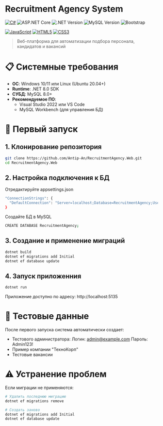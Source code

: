 # Recruitment Agency System
[![C#](https://img.shields.io/badge/C%23-12.0-%23239120?logo=c-sharp)](https://learn.microsoft.com/ru-ru/dotnet/csharp/)
![ASP.NET Core](https://img.shields.io/badge/ASP.NET_Core-8.0-%235C2D91?logo=.net)
![.NET Version](https://img.shields.io/badge/.NET-8.0-blue)
![MySQL Version](https://img.shields.io/badge/MySQL-8.0+-orange)
![Bootstrap](https://img.shields.io/badge/Bootstrap-5.3-%237952B3?logo=bootstrap)

[![JavaScript](https://img.shields.io/badge/JavaScript-ES6-%23F7DF1E?logo=javascript)](https://developer.mozilla.org/ru/docs/Web/JavaScript)
[![HTML5](https://img.shields.io/badge/HTML5-%23E34F26?logo=html5)](https://developer.mozilla.org/ru/docs/Web/HTML)
[![CSS3](https://img.shields.io/badge/CSS3-%231572B6?logo=css3)](https://developer.mozilla.org/ru/docs/Web/CSS)

> Веб-платформа для автоматизации подбора персонала, кандидатов и вакансий

# 📋 Системные требования
- **ОС**: Windows 10/11 или Linux (Ubuntu 20.04+)
- **Runtime**: .NET 8.0 SDK
- **СУБД**: MySQL 8.0+
- **Рекомендуемое ПО**:
  - Visual Studio 2022 или VS Code
  - MySQL Workbench (для управления БД)

# 🚀 Первый запуск

## 1. Клонирование репозитория
```bash
git clone https://github.com/Antip-An/RecruitmentAgency.Web.git
cd RecruitmentAgency.Web
```

## 2. Настройка подключения к БД 

Отредактируйте appsettings.json
```bash
"ConnectionStrings": {
  "DefaultConnection": "Server=localhost;Database=RecruitmentAgency;User=root;Password=ваш_пароль;"
}
```

Создайте БД в MySQL
```bash
CREATE DATABASE RecruitmentAgency;
```

## 3. Создание и применение миграций
```bash
dotnet build
dotnet ef migrations add Initial
dotnet ef database update
```

## 4. Запуск приложенния
```bash
dotnet run
```

Приложение доступно по адресу: http://localhost:5135

# 🔧 Тестовые данные

После первого запуска система автоматически создает:
- Тестового администратора:
  Логин: admin@example.com
  Пароль: Admin123!
- Пример компании "ТехноКорп"
- Тестовые вакансии

# ⚠️ Устранение проблем
Если миграции не применяются:
```bash
# Удалить последнюю миграцию
dotnet ef migrations remove

# Создать заново
dotnet ef migrations add Initial
dotnet ef database update
```

